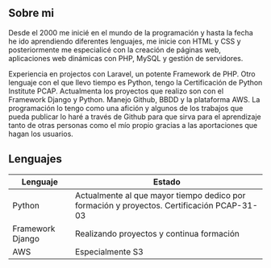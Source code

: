 ## Sobre mi

Desde el 2000 me inicié en el mundo de la programación y hasta la fecha he ido aprendiendo diferentes lenguajes, me inicie con HTML y CSS y posteriormente me especialicé con la creación de páginas web, aplicaciones web dinámicas con PHP, MySQL y gestión de servidores.

Experiencia en projectos con Laravel, un potente Framework de PHP. 
Otro lenguaje con el que llevo tiempo es Python, tengo la Certificación de Python Institute PCAP.
Actualmenta los proyectos que realizo son con el Framework Django y Python. Manejo Github, BBDD y la plataforma AWS. 
La programación lo tengo como una afición y algunos de los trabajos que pueda publicar lo haré a través de Github para que sirva para el aprendizaje tanto de otras personas como el mío propio gracias a las aportaciones que hagan los usuarios.

## Lenguajes

| Lenguaje |  Estado |
| --- | --- |
| Python | Actualmente al que mayor tiempo dedico por formación y proyectos. Certificación PCAP-31-03 |
| Framework Django | Realizando proyectos y continua formación |
| AWS | Especialmente S3 |

